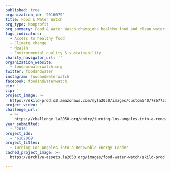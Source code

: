```yaml
---
published: true
organization_id: '2016079'
title: Food & Water Watch
org_type: Nonprofit
org_summary: Food & Water Watch champions healthy food and clean water for all.
tags_indicators:
  - Access to healthy food
  - Climate change
  - Health
  - Environmental quality & sustainability
charity_navigator_url: ''
organization_website:
  - foodandwaterwatch.org
twitter: foodandwater
instagram: foodandwaterwatch
facebook: foodandwaterwatch
ein: ''
zip: ''
project_image: >-
  https://skild-prod.s3.amazonaws.com/myla2050/images/custom540/7867733165741-team90.png
project_video: ''
challenge_url:
  - >-
    https://challenge.la2050.org/entry/turning-los-angeles-into-a-renewable-energy-leader
year_submitted:
  - '2016'
project_ids:
  - '6102069'
project_titles:
  - Turning Los Angeles into a Renewable Energy Leader
cached_project_image: >-
  https://archive-assets.la2050.org/images/food-water-watch/skild-prod.s3.amazonaws.com/myla2050/images/custom540/7867733165741-team90.png

---
```

